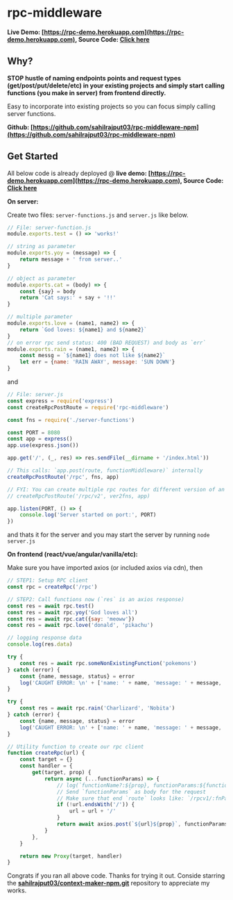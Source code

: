 # rpc-middleware

**Live Demo: [https://rpc-demo.herokuapp.com](https://rpc-demo.herokuapp.com), Source Code: [Click here](https://github.com/sahilrajput03/learn-rpc-middlewares/tree/main/my-rpc)**

## Why?

**STOP hustle of naming endpoints points and request types (get/post/put/delete/etc) in your existing projects and simply start calling functions (you make in server) from frontend directly.**

Easy to incorporate into existing projects so you can focus simply calling server functions.

**Github: [https://github.com/sahilrajput03/rpc-middleware-npm](https://github.com/sahilrajput03/rpc-middleware-npm)**

## Get Started

All below code is already deployed @ **live demo: [https://rpc-demo.herokuapp.com](https://rpc-demo.herokuapp.com), Source Code: [Click here](https://github.com/sahilrajput03/learn-rpc-middlewares/tree/main/my-rpc)**

**On server:**

Create two files: `server-functions.js` and `server.js` like below.

```js
// File: server-function.js
module.exports.test = () => 'works!'

// string as parameter
module.exports.yoy = (message) => {
	return message + ' from server..'
}

// object as parameter
module.exports.cat = (body) => {
	const {say} = body
	return 'Cat says:' + say + '!!'
}

// multiple parameter
module.exports.love = (name1, name2) => {
	return `God loves: ${name1} and ${name2}`
}
// on error rpc send status: 400 (BAD REQUEST) and body as `err`
module.exports.rain = (name1, name2) => {
	const messg = `${name1} does not like ${name2}`
	let err = {name: 'RAIN AWAY', message: 'SUN DOWN'}
}
```

and

```js
// File: server.js
const express = require('express')
const createRpcPostRoute = require('rpc-middleware')

const fns = require('./server-functions')

const PORT = 8080
const app = express()
app.use(express.json())

app.get('/', (_, res) => res.sendFile(__dirname + '/index.html'))

// This calls: `app.post(route, functionMiddleware)` internally
createRpcPostRoute('/rpc', fns, app)

// FYI: You can create multiple rpc routes for different version of an api
// createRpcPostRoute('/rpc/v2', ver2fns, app)

app.listen(PORT, () => {
	console.log('Server started on port:', PORT)
})
```

and thats it for the server and you may start the server by running `node server.js`

**On frontend (react/vue/angular/vanilla/etc):**

Make sure you have imported axios (or included axios via cdn), then

```js
// STEP1: Setup RPC client
const rpc = createRpc('/rpc')

// STEP2: Call functions now (`res` is an axios response)
const res = await rpc.test()
const res = await rpc.yoy('God loves all')
const res = await rpc.cat({say: 'meoww'})
const res = await rpc.love('donald', 'pikachu')

// logging response data
console.log(res.data)

try {
	const res = await rpc.someNonExistingFunction('pokemons')
} catch (error) {
	const {name, message, status} = error
	log('CAUGHT ERROR: \n' + ['name: ' + name, 'message: ' + message, 'status: ' + status].join('\n\n'))
}

try {
	const res = await rpc.rain('Charlizard', 'Nobita')
} catch (error) {
	const {name, message, status} = error
	log('CAUGHT ERROR: \n' + ['name: ' + name, 'message: ' + message, 'status: ' + status].join('\n\n'))
}

// Utility function to create our rpc client
function createRpc(url) {
	const target = {}
	const handler = {
		get(target, prop) {
			return async (...functionParams) => {
				// log(`functionName?:${prop}, functionParams:${functionParams}`)
				// Send `functionParams` as body for the request
				// Make sure that end `route` looks like: `/rpcv1/:fnParam`. And *not* like `/rpcv1:fnParam` coz that causes route mismatch.
				if (!url.endsWith('/')) {
					url = url + '/'
				}
				return await axios.post(`${url}${prop}`, functionParams)
			}
		},
	}

	return new Proxy(target, handler)
}
```

Congrats if you ran all above code. Thanks for trying it out. Conside starring the **[sahilrajput03/context-maker-npm.git](https://github.com/sahilrajput03/context-maker-npm.git)** repository to appreciate my works.
